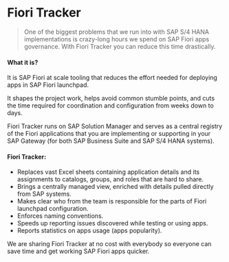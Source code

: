 # Fiori Tracker

>One of the biggest problems that we run into with SAP S/4 HANA implementations is crazy-long hours we spend on SAP Fiori apps governance. With Fiori Tracker you can reduce this time drastically.

#### What it is?

It is SAP Fiori at scale tooling that reduces the effort needed for deploying apps in SAP Fiori launchpad.

It shapes the project work, helps avoid common stumble points, and cuts the time required for coordination and configuration from weeks down to days.

Fiori Tracker runs on SAP Solution Manager and serves as a central registry of the Fiori applications that you are implementing or supporting in your SAP Gateway (for both SAP Business Suite and SAP S/4 HANA systems).

#### Fiori Tracker:

- Replaces vast Excel sheets containing application details and its assignments to catalogs, groups, and roles that are hard to share.
- Brings a centrally managed view, enriched with details pulled directly from SAP systems.
- Makes clear who from the team is responsible for the parts of Fiori launchpad configuration.
- Enforces naming conventions.
- Speeds up reporting issues discovered while testing or using apps.
- Reports statistics on apps usage (apps popularity).

We are sharing Fiori Tracker at no cost with everybody so everyone can save time and get working SAP Fiori apps quicker.


